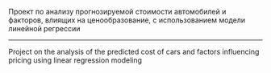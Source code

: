 Проект по анализу прогнозируемой стоимости автомобилей и факторов, влиящих на ценообразование, с использованием модели линейной регрессии

---

Project on the analysis of the predicted cost of cars and factors influencing pricing using linear regression modeling
